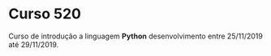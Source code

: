 # Curso 520
Curso de introdução a linguagem **Python** desenvolvimento entre 25/11/2019 até 29/11/2019.

